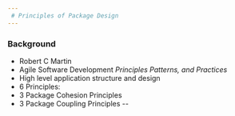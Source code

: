 ```yaml
---
 # Principles of Package Design
---
```

 ### Background
 - Robert C Martin
 - Agile Software Development _Principles Patterns, and Practices_
 - High level application structure and design
 - 6 Principles:
  - 3 Package Cohesion Principles
  - 3 Package Coupling Principles
--

